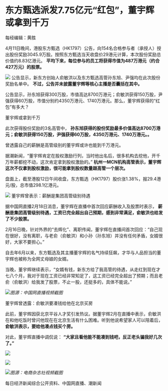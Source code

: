 # 东方甄选派发7.75亿元“红包”，董宇辉或拿到千万

每经编辑：黄胜

4月11日晚间，港股东方甄选（HK1797）公告，向154名合格参与者（承授人）授出股份奖励3045.9万股。按照东方甄选当天收盘价29港元计算，本次股份奖励总价值约8.83亿港元。
**平均下来，每位参与的员工将获得市值为487万港元（约合427万元）的股票。**

![](https://inews.gtimg.com/om_bt/OQK5CL0xqFHPnLJWgg8t3qvEnHif_qqOadYiSRPtxFrJoAA/1000)
公告显示，新东方创始人俞敏洪以及东方甄选高管孙东旭、尹强均在此次股份奖励名单中。 **不过，公告并未披露董宇辉等核心主播是否囊括在其中。**

公告显示，孙东旭获得300万股，市值高达8700万港元；俞敏洪获得150万股，尹强获得60万股，市值分别约4350万港元、1740万港元。那么，董宇辉获得的“红包”有多大？

董宇辉或拿到千万

此次获得股份奖励的3名高管中，
**孙东旭获得的股份奖励最多价值高达8700万港元；俞敏洪获得150万股，尹强获得60万股，4350万港元、1740万港元。。**

曾透露自己的薪酬是高管级别的董宇辉或许也能到千万港元。

据潮新闻，“董宇辉肯定在股权激励行列，当时他出名后，很多机构去挖他，开千万年薪都挖不动，这次肯定拿到股权激励的。”
**杭州一MCN机构高管表示，董宇辉这次不仅拿到股权激励，很可能拿到股权数量跟高管一个层次。**

盘面上，截至港股12日午间收盘，东方甄选（HK1797）股价涨1.38%，报29.4港元/股，总市值298.1亿港元。

![](https://inews.gtimg.com/om_bt/Ohj_J3IcJV2SpzGPvCchsz5Up8fD3AEByUHvWKClvxEEkAA/1000)
董宇辉曾表示：薪酬是集团高管级别待遇

据中国网直播2月18日消息，董宇辉在直播中首次回应薪酬收入及股票时表示，
**薪酬是集团高管级别待遇，工资已完全超出自己预期，感到非常满足，俞敏洪也给发了不少股票。**

2月16日晚，针对外界的“去辉化”、离职传闻，董宇辉在直播间首次回应：“自己现在很好，没有离职，与老俞（俞敏洪）和小孙（孙东旭）并没有任何矛盾，女婿很好，大家不要担心。”

自去年6月以来，东方甄选及其主播董宇辉的名气持续狂飙，才华与人品担当的董宇辉也被称为全网丈母娘的女婿。

当晚，董宇辉继续表示，“女婿有钱，新东方给了我高管的待遇，从走红到现在才七八个月，我对于现在工资已经非常知足了，这工资已经完全超出了预期；而且老俞（俞敏洪）给我发了股票，不止一股，还挺多的，具体不能说。”

![](https://inews.gtimg.com/om_bt/ORS-QU3yrsPhLCthjgeXdOyfsPhpNmTX_bW9CYGsOqSikAA/1000)_图源：中国网直播视频截图_

董宇辉曾透露：俞敏洪要凑钱给他在北京买房

此前，董宇辉因获北京平谷人才奖引发热议。据董宇辉2月在直播中表示，俞敏洪在和他吃饭时曾问他现在在北京生活有什么困难。听到他说希望家人可以陪着后，
**俞敏洪表示，要给他凑点钱买个房。**

对此，董宇辉直播中调侃说： **“大家且看他能不能凑到钱吧，反正老头骗我好几次了。”**

![](https://inews.gtimg.com/om_bt/OkNbcsAyIn6o7Z9cPULHR94K9f06Q5ghbABdCJU3nbpDYAA/1000)

![](https://inews.gtimg.com/om_bt/OS4MB6v-V9pJonLbrOkcZiTtoFKvWkA7i-jzcwWQcw5jAAA/1000)

![](https://inews.gtimg.com/om_bt/Oc8SVzhTVtWhn9kBVoLYZ8q_UkI_ZK8XWSuW9X6tjv4jwAA/1000)_图源：电商杂志社视频截图_

每日经济新闻综合公开资料、中国网直播、潮新闻

